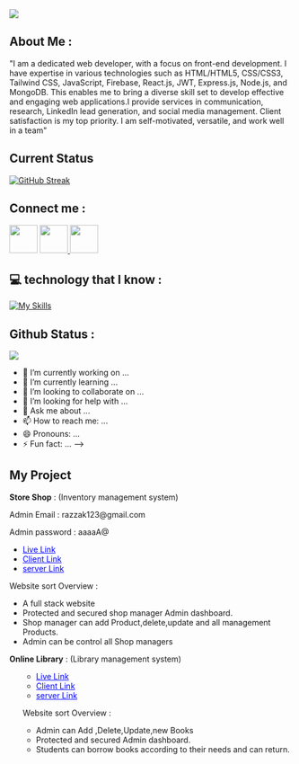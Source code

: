<img src="https://i.ibb.co/5WVf855/Green-Black-Modern-Personal-Linked-In-Banner.png" />

## About Me :

<p>"I am a dedicated web developer, with a focus on front-end development. I have expertise in various technologies such as HTML/HTML5, CSS/CSS3, Tailwind CSS, JavaScript, Firebase, React.js, JWT, Express.js, Node.js, and MongoDB. This enables me to bring a diverse skill set to develop effective and engaging web applications.I provide services in communication, research, LinkedIn lead generation, and social media management. Client satisfaction is my top priority. I am self-motivated, versatile, and work well in a team"</p>

## Current Status
[![GitHub Streak](https://github-readme-streak-stats.herokuapp.com?user=Md-Abdur-Razzak&theme=prussian&card_width=1200&type=png)](https://git.io/streak-stats)
## Connect me :
<div>
    <a href="https://www.facebook.com/raju.aumed"><img width="50" src="https://i.ibb.co/RzthbqB/facebook.png"/></a>
    <a href="https://discordapp.com/users/1162676823285563524">
    <img width="50" src="https://i.ibb.co/8rVZ77r/discord.png"/>
    </a>
    <a href="https://www.linkedin.com/in/md-abdur-razzak-5a63432a4/">
    <img width="50" src="https://i.ibb.co/17L04rk/linkdinpng.png"/>
    </a>

</div>

## 💻 technology that I know :
[![My Skills](https://skillicons.dev/icons?i=html,css,js,react,tailwind,firebase,nodejs,mongo,express)](https://skillicons.dev)

## Github Status :
![](https://github-profile-summary-cards.vercel.app/api/cards/stats?username=Md-Abdur-Razzak&theme=zenburn)








- 🔭 I’m currently working on ...
- 🌱 I’m currently learning ...
- 👯 I’m looking to collaborate on ...
- 🤔 I’m looking for help with ...
- 💬 Ask me about ...
- 📫 How to reach me: ...
- 😄 Pronouns: ...
- ⚡ Fun fact: ...
-->

## My Project

<span><b>Store Shop</b> : (Inventory management system)<span>

   <p>Admin Email : razzak123@gmail.com<p>
   <p>Admin password : aaaaA@<p>
   <ul>
    <li><a style="color: blue;" href="https://teal-clafoutis-b73476.netlify.app/" class="blue-link">Live Link </a></li>
    <li><a style="color: blue;" href="https://github.com/Md-Abdur-Razzak/Inventory-client" class="blue-link">Client Link</a></li>
    <li><a style="color: blue;" href="https://github.com/Md-Abdur-Razzak/Inventory-client" class="blue-link">server Link</a></li>
       
   
   </ul>
   <p>Website sort Overview : </p>
   <ul>
        <li>A full stack website</li>
        <li>Protected and secured shop manager Admin dashboard.</li>
        <li>Shop manager can add Product,delete,update and all management Products.</li>
        <li>Admin can be control all Shop managers</li>
   </ul>


<span><b>Online Library</b> : (Library management system)<span>

 
   <ul>
    <ul>
    <li> <a style="color: blue;" href="https://stalwart-taffy-26a749.netlify.app/" class="blue-link">Live Link</a></li>
    <li><a style="color: blue;" href="https://github.com/Md-Abdur-Razzak/online-library-client" class="blue-link">Client Link</a></li></li>
    <li><a style="color: blue;" href="https://github.com/Md-Abdur-Razzak/Inventory-client" class="blue-link">server Link</a></li>
       
   
   </ul>
   
   <p>Website sort Overview : </p>
   
   <ul>
        <li>Admin can Add ,Delete,Update,new Books</li>
        <li>Protected and secured Admin dashboard.</li>
        <li>Students can borrow books according to their needs and can return.</li>
      
   </ul>


  
